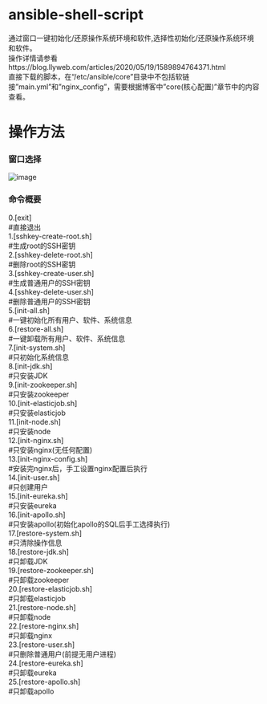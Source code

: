 # ansible-shell-script
通过窗口一键初始化/还原操作系统环境和软件,选择性初始化/还原操作系统环境和软件。<br>
操作详情请参看https://blog.llyweb.com/articles/2020/05/19/1589894764371.html <br>
直接下载的脚本，在“/etc/ansible/core”目录中不包括软链接”main.yml”和”nginx_config”，需要根据博客中”core(核心配置)”章节中的内容查看。<br>

# 操作方法

### 窗口选择

![image](https://b3logfile.com/file/2020/05/image-fa2d373a.png)

### 命令概要

0.[exit]	<br>
#直接退出<br>
1.[sshkey-create-root.sh]<br>
#生成root的SSH密钥<br>
2.[sshkey-delete-root.sh]<br>
#删除root的SSH密钥<br>
3.[sshkey-create-user.sh]<br>
#生成普通用户的SSH密钥<br>
4.[sshkey-delete-user.sh]<br>
#删除普通用户的SSH密钥<br>
5.[init-all.sh]<br>
#一键初始化所有用户、软件、系统信息<br>
6.[restore-all.sh]<br>
#一键卸载所有用户、软件、系统信息<br>
7.[init-system.sh]<br>
#只初始化系统信息<br>
8.[init-jdk.sh]<br>
#只安装JDK<br>
9.[init-zookeeper.sh]<br>
#只安装zookeeper<br>
10.[init-elasticjob.sh]<br>
#只安装elasticjob<br>
11.[init-node.sh]<br>
#只安装node<br>
12.[init-nginx.sh]<br>
#只安装nginx(无任何配置)<br>
13.[init-nginx-config.sh]<br>
#安装完nginx后，手工设置nginx配置后执行<br>
14.[init-user.sh]<br>
#只创建用户<br>
15.[init-eureka.sh]<br>
#只安装eureka<br>
16.[init-apollo.sh]<br>
#只安装apollo(初始化apollo的SQL后手工选择执行)<br>
17.[restore-system.sh]<br>
#只清除操作信息<br>
18.[restore-jdk.sh]<br>
#只卸载JDK<br>
19.[restore-zookeeper.sh]<br>
#只卸载zookeeper<br>
20.[restore-elasticjob.sh]<br>
#只卸载elasticjob<br>
21.[restore-node.sh]<br>
#只卸载node<br>
22.[restore-nginx.sh]<br>
#只卸载nginx<br>
23.[restore-user.sh]<br>
#只删除普通用户(前提无用户进程)<br>
24.[restore-eureka.sh]<br>
#只卸载eureka<br>
25.[restore-apollo.sh]<br>
#只卸载apollo<br>

